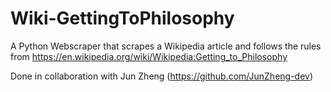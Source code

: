 # Wiki-GettingToPhilosophy
A Python Webscraper that scrapes a Wikipedia article and follows the rules from https://en.wikipedia.org/wiki/Wikipedia:Getting_to_Philosophy

Done in collaboration with Jun Zheng (https://github.com/JunZheng-dev)
